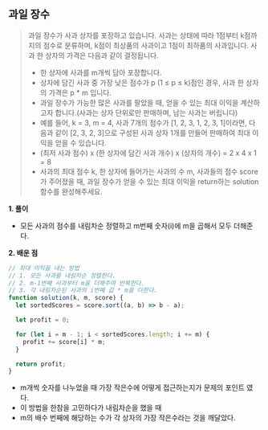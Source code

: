 ## 과일 장수

> 과일 장수가 사과 상자를 포장하고 있습니다. 사과는 상태에 따라 1점부터 k점까지의 점수로 분류하며, k점이 최상품의 사과이고 1점이 최하품의 사과입니다. 사과 한 상자의 가격은 다음과 같이 결정됩니다.
>
> - 한 상자에 사과를 m개씩 담아 포장합니다.
> - 상자에 담긴 사과 중 가장 낮은 점수가 p (1 ≤ p ≤ k)점인 경우, 사과 한 상자의 가격은 p \* m 입니다.
> - 과일 장수가 가능한 많은 사과를 팔았을 때, 얻을 수 있는 최대 이익을 계산하고자 합니다.(사과는 상자 단위로만 판매하며, 남는 사과는 버립니다)
> - 예를 들어, k = 3, m = 4, 사과 7개의 점수가 [1, 2, 3, 1, 2, 3, 1]이라면, 다음과 같이 [2, 3, 2, 3]으로 구성된 사과 상자 1개를 만들어 판매하여 최대 이익을 얻을 수 있습니다.
> - (최저 사과 점수) x (한 상자에 담긴 사과 개수) x (상자의 개수) = 2 x 4 x 1 = 8
> - 사과의 최대 점수 k, 한 상자에 들어가는 사과의 수 m, 사과들의 점수 score가 주어졌을 때, 과일 장수가 얻을 수 있는 최대 이익을 return하는 solution 함수를 완성해주세요.
>   <br>

**1. 풀이**

- 모든 사과의 점수를 내림차순 정렬하고 m번째 숫자(i)에 m을 곱해서 모두 더해준다.

**2. 배운 점**

```javascript
// 최대 이익을 내는 방법
// 1. 모든 사과를 내림차순 정렬한다.
// 2. m-1번째 사과부터 m을 더해주며 반복한다.
// 3. 각 내림차순된 사과의 i번째 값 * m을 더한다.
function solution(k, m, score) {
  let sortedScores = score.sort((a, b) => b - a);

  let profit = 0;

  for (let i = m - 1; i < sortedScores.length; i += m) {
    profit += score[i] * m;
  }

  return profit;
}
```

- m개씩 숫자를 나누었을 때 가장 작은수에 어떻게 접근하는지가 문제의 포인트 였다.
- 이 방법을 한참을 고민하다가 내림차순을 했을 때
- m의 배수 번째에 해당하는 수가 각 상자의 가장 작은수라는 것을 깨달았다.

